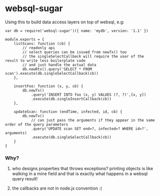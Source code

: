 # websql-sugar

Using this to build data access layers on top of websql, e.g:

```
var db = require('websql-sugar')({ name: 'mydb', version: '1.1' })

module.exports = {
    listScans: function (cb) {
        // readonly api
        // select queries can be issued from newTx() too 
        // the singleSelectCallback will require the user of the result to write less boilerplate code
        // and just handle the actual data
        db.newRtx().query('SELECT * FROM scan').execute(db.singleSelectCallback(cb))
    },

    insertFoo: function (x, y, cb) {
        db.newTx()
            .query('INSERT INTO foo (x, y) VALUES (?, ?)',[x, y])
            .execute(db.singleInsertCallback(cb))
    },

    updateScan: function (endTime, infected, id, cb) {
        db.newTx()
            // can just pass the arguments if they appear in the same order of the query parameters
            .query('UPDATE scan SET end=?, infected=? WHERE id=?', arguments) 
            .execute(db.singleSelectCallback(cb))
    }    
}
```

### Why?

1. who designs properties that throws exceptions? printing objects is like walking in a mine field and that is exactly what happens in a websql query result!

2. the callbacks are not in node.js convention :(
